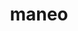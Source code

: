 ---
title: maneo
ch: [r]
meaning: to stay, remain
pos: verb
inf: manēre
secondppstem: man
infend: ēre
thirdpp: mansi
fourthpp: mansus
conjugation: second
derivative: mansion
---